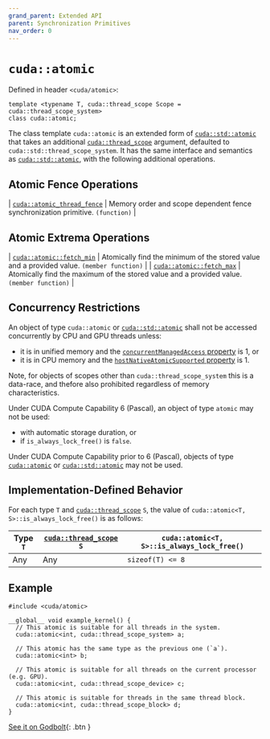 ```yaml
---
grand_parent: Extended API
parent: Synchronization Primitives
nav_order: 0
---
```


# `cuda::atomic`

Defined in header `<cuda/atomic>`:

```cuda
template <typename T, cuda::thread_scope Scope = cuda::thread_scope_system>
class cuda::atomic;
```

The class template `cuda::atomic` is an extended form of [`cuda::std::atomic`]
  that takes an additional [`cuda::thread_scope`] argument, defaulted to
  `cuda::std::thread_scope_system`.
It has the same interface and semantics as [`cuda::std::atomic`], with the
  following additional operations.

## Atomic Fence Operations

| [`cuda::atomic_thread_fence`] | Memory order and scope dependent fence synchronization primitive. `(function)` |

## Atomic Extrema Operations

| [`cuda::atomic::fetch_min`] | Atomically find the minimum of the stored value and a provided value. `(member function)` |
| [`cuda::atomic::fetch_max`] | Atomically find the maximum of the stored value and a provided value. `(member function)` |

## Concurrency Restrictions

An object of type `cuda::atomic` or [`cuda::std::atomic`] shall not be accessed
  concurrently by CPU and GPU threads unless:
- it is in unified memory and the [`concurrentManagedAccess` property] is 1, or
- it is in CPU memory and the [`hostNativeAtomicSupported` property] is 1.

Note, for objects of scopes other than `cuda::thread_scope_system` this is a
  data-race, and thefore also prohibited regardless of memory characteristics.

Under CUDA Compute Capability 6 (Pascal), an object of type `atomic` may not be
  used:
- with automatic storage duration, or
- if `is_always_lock_free()` is `false`.

Under CUDA Compute Capability prior to 6 (Pascal), objects of type
  [`cuda::atomic`] or [`cuda::std::atomic`] may not be used.

## Implementation-Defined Behavior

For each type `T` and [`cuda::thread_scope`] `S`, the value of
  `cuda::atomic<T, S>::is_always_lock_free()` is as follows:

| Type `T` | [`cuda::thread_scope`] `S` | `cuda::atomic<T, S>::is_always_lock_free()` |
|----------|----------------------------|---------------------------------------------|
| Any      | Any                        | `sizeof(T) <= 8`                            |

## Example

```cuda
#include <cuda/atomic>

__global__ void example_kernel() {
  // This atomic is suitable for all threads in the system.
  cuda::atomic<int, cuda::thread_scope_system> a;

  // This atomic has the same type as the previous one (`a`).
  cuda::atomic<int> b;

  // This atomic is suitable for all threads on the current processor (e.g. GPU).
  cuda::atomic<int, cuda::thread_scope_device> c;

  // This atomic is suitable for threads in the same thread block.
  cuda::atomic<int, cuda::thread_scope_block> d;
}
```

[See it on Godbolt](https://godbolt.org/z/avo3Evbee){: .btn }


[`cuda::thread_scope`]: ../memory_model.md

[`cuda::atomic_thread_fence`]: ./atomic/atomic_thread_fence.md

[`cuda::atomic::fetch_min`]: ./atomic/fetch_min.md
[`cuda::atomic::fetch_max`]: ./atomic/fetch_max.md

[`cuda::std::atomic`]: https://en.cppreference.com/w/cpp/atomic/atomic

[`cuda::atomic`]: ./atomic.md

[atomics.types.int]: https://eel.is/c++draft/atomics.types.int
[atomics.types.pointer]: https://eel.is/c++draft/atomics.types.pointer

[`concurrentManagedAccess` property]: https://docs.nvidia.com/cuda/cuda-runtime-api/structcudaDeviceProp.html#structcudaDeviceProp_116f9619ccc85e93bc456b8c69c80e78b
[`hostNativeAtomicSupported` property]: https://docs.nvidia.com/cuda/cuda-runtime-api/structcudaDeviceProp.html#structcudaDeviceProp_1ef82fd7d1d0413c7d6f33287e5b6306f
